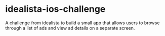 # idealista-ios-challenge
A challenge from idealista to build a small app that allows users to browse through a list of ads and view ad details on a separate screen.
